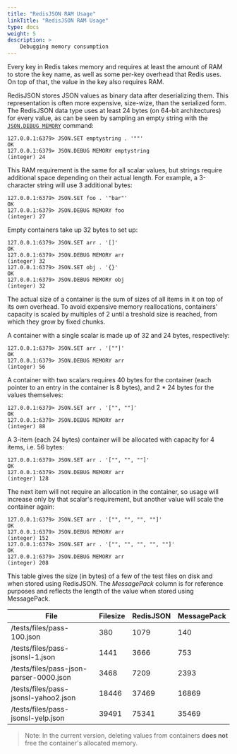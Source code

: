 ```yaml
---
title: "RedisJSON RAM Usage"
linkTitle: "RedisJSON RAM Usage"
type: docs
weight: 5
description: >
    Debugging memory consumption
---
```


Every key in Redis takes memory and requires at least the amount of RAM to store the key name, as
well as some per-key overhead that Redis uses. On top of that, the value in the key also requires
RAM.

RedisJSON stores JSON values as binary data after deserializing them. This representation is often more
expensive, size-wize, than the serialized form. The RedisJSON data type uses at least 24 bytes (on
64-bit architectures) for every value, as can be seen by sampling an empty string with the
[`JSON.DEBUG MEMORY`](/commands/json.debug-memory/) command:

```
127.0.0.1:6379> JSON.SET emptystring . '""'
OK
127.0.0.1:6379> JSON.DEBUG MEMORY emptystring
(integer) 24
```

This RAM requirement is the same for all scalar values, but strings require additional space
depending on their actual length. For example, a 3-character string will use 3 additional bytes:

```
127.0.0.1:6379> JSON.SET foo . '"bar"'
OK
127.0.0.1:6379> JSON.DEBUG MEMORY foo
(integer) 27
```

Empty containers take up 32 bytes to set up:

```
127.0.0.1:6379> JSON.SET arr . '[]'
OK
127.0.0.1:6379> JSON.DEBUG MEMORY arr
(integer) 32
127.0.0.1:6379> JSON.SET obj . '{}'
OK
127.0.0.1:6379> JSON.DEBUG MEMORY obj
(integer) 32
```

The actual size of a container is the sum of sizes of all items in it on top of its own
overhead. To avoid expensive memory reallocations, containers' capacity is scaled by multiples of 2
until a treshold size is reached, from which they grow by fixed chunks.

A container with a single scalar is made up of 32 and 24 bytes, respectively:
```
127.0.0.1:6379> JSON.SET arr . '[""]'
OK
127.0.0.1:6379> JSON.DEBUG MEMORY arr
(integer) 56
```

A container with two scalars requires 40 bytes for the container (each pointer to an entry in the
container is 8 bytes), and 2 * 24 bytes for the values themselves:
```
127.0.0.1:6379> JSON.SET arr . '["", ""]'
OK
127.0.0.1:6379> JSON.DEBUG MEMORY arr
(integer) 88
```

A 3-item (each 24 bytes) container will be allocated with capacity for 4 items, i.e. 56 bytes:

```
127.0.0.1:6379> JSON.SET arr . '["", "", ""]'
OK
127.0.0.1:6379> JSON.DEBUG MEMORY arr
(integer) 128
```

The next item will not require an allocation in the container, so usage will increase only by that
scalar's requirement, but another value will scale the container again:

```
127.0.0.1:6379> JSON.SET arr . '["", "", "", ""]'
OK
127.0.0.1:6379> JSON.DEBUG MEMORY arr
(integer) 152
127.0.0.1:6379> JSON.SET arr . '["", "", "", "", ""]'
OK
127.0.0.1:6379> JSON.DEBUG MEMORY arr
(integer) 208
```

This table gives the size (in bytes) of a few of the test files on disk and when stored using
RedisJSON. The _MessagePack_ column is for reference purposes and reflects the length of the value
when stored using MessagePack.

| File                                   | Filesize  | RedisJSON | MessagePack |
| -------------------------------------- | --------- | ------ | ----------- |
| /tests/files/pass-100.json              | 380       | 1079   | 140         |
| /tests/files/pass-jsonsl-1.json         | 1441      | 3666   | 753         |
| /tests/files/pass-json-parser-0000.json | 3468      | 7209   | 2393        |
| /tests/files/pass-jsonsl-yahoo2.json    | 18446     | 37469  | 16869       |
| /tests/files/pass-jsonsl-yelp.json      | 39491     | 75341  | 35469       |

> Note: In the current version, deleting values from containers **does not** free the container's
allocated memory.
